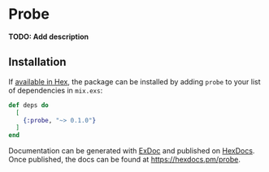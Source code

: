 # Probe

**TODO: Add description**

## Installation

If [available in Hex](https://hex.pm/docs/publish), the package can be installed
by adding `probe` to your list of dependencies in `mix.exs`:

```elixir
def deps do
  [
    {:probe, "~> 0.1.0"}
  ]
end
```

Documentation can be generated with [ExDoc](https://github.com/elixir-lang/ex_doc)
and published on [HexDocs](https://hexdocs.pm). Once published, the docs can
be found at <https://hexdocs.pm/probe>.

